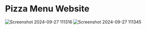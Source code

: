# Pizza Menu Website
![Screenshot 2024-09-27 111316](https://github.com/user-attachments/assets/f05a6e6c-61e4-4a87-b134-a284a7334813)
![Screenshot 2024-09-27 111345](https://github.com/user-attachments/assets/2c3764e1-5cc4-4679-b3ee-e0e432ced406)
